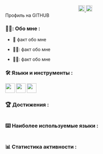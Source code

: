 <div id="badges" align ="center">
  <a href= "https://t.me/Vladislav20006">
    <img src = "https://detskiy-doctor.ru/wp-content/uploads/2023/05/52f64b4f80b236249b40048a9b63d27d.png" width="20" height="20">
  </a>
  
<a href= "https://mail.google.com/mail/u/1/#inbox/FMfcgzQXJkdVVmPkJMNZgXdnSlHjRTMM">
  <img src = "https://blogger.googleusercontent.com/img/a/AVvXsEitVHZJnX08aCeWZpHSFEiAQB2l6QmlrFV3fgPalIHFpKXB25hHxIrI-srzdvtpOWvVs2KrA0zD14gnAis71Qj4Hct2-aokeVUQCofRVa3CbQdNcDNkV8mJRy_-Ubi4ZkAc-HTqlCGNDIy8IbwQDeeRn9oKFvtzymQf1CTDXm4_TZnfSc6gm569DSij" width="20" height="20">
</a>
</div>

<div id="vievprof" align="center>
  <img src = ![](https://komarev.com/ghpvc/?username=Vladislav166&style=flat-square)
</div>

<div id="heythere" align="center"
<h1> Профиль на GITHUB </h1>
</div>

### 👨‍💻: Обо мне :

- :brain: факт обо мне

- 👨‍✈️: факт обо мне

- 🚴‍♀️: факт обо мне

### :hammer_and_wrench: Языки и инструменты :

<div>
  <img src="https://avatars.mds.yandex.net/i?id=76f28736e27e47fb267124ecba089052db0f203d-12521952-images-thumbs&n=13" width="30" height="30">
  <img src="https://avatars.dzeninfra.ru/get-zen_doc/271828/pub_65932159bffa447dc94de736_659333ac438ebb0987140b07/scale_1200" width="30" height="30">
  <img src="https://gitlab.com/uploads/-/system/group/avatar/10532272/github.png" width="30" height="30">
</div>

### :trophy: Достижения :

<div>
  <img src="https://github-profile-trophy.vercel.app/?username=Vladislav166" alt=""/>
</div>

### :keyboard: Наиболее используемые языки :

<div>
  <img src="https://github-readme-stats.vercel.app/api/top-langs/?username=Vladislav166" alt=""/>
</div>

### :bar_chart: Статистика активности :

<div>
  <img src="https://github-readme-activity-graph.vercel.app/graph?username=Vladislav166&theme=dracula" alt=""/>
</div>
